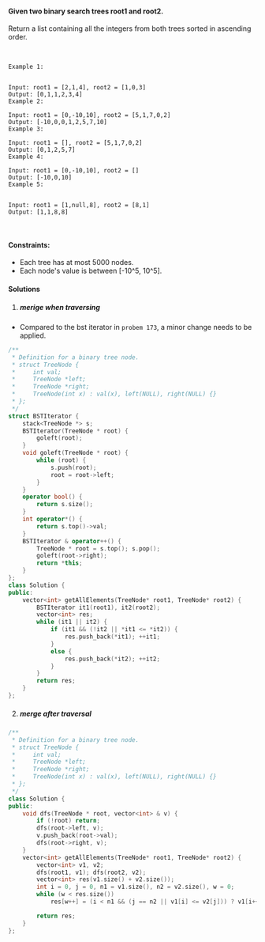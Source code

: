 #### Given two binary search trees root1 and root2.

Return a list containing all the integers from both trees sorted in ascending order.

 

```
Example 1:


Input: root1 = [2,1,4], root2 = [1,0,3]
Output: [0,1,1,2,3,4]
Example 2:

Input: root1 = [0,-10,10], root2 = [5,1,7,0,2]
Output: [-10,0,0,1,2,5,7,10]
Example 3:

Input: root1 = [], root2 = [5,1,7,0,2]
Output: [0,1,2,5,7]
Example 4:

Input: root1 = [0,-10,10], root2 = []
Output: [-10,0,10]
Example 5:


Input: root1 = [1,null,8], root2 = [8,1]
Output: [1,1,8,8]
```
 

#### Constraints:

- Each tree has at most 5000 nodes.
- Each node's value is between [-10^5, 10^5].

#### Solutions

1. ##### merige when traversing

- Compared to the bst iterator in `probem 173`, a minor change needs to be applied.

```cpp
/**
 * Definition for a binary tree node.
 * struct TreeNode {
 *     int val;
 *     TreeNode *left;
 *     TreeNode *right;
 *     TreeNode(int x) : val(x), left(NULL), right(NULL) {}
 * };
 */
struct BSTIterator {
    stack<TreeNode *> s;
    BSTIterator(TreeNode * root) {
        goleft(root);
    }
    void goleft(TreeNode * root) {
        while (root) {
            s.push(root);
            root = root->left;
        }
    }
    operator bool() {
        return s.size();
    }
    int operator*() {
        return s.top()->val;
    }
    BSTIterator & operator++() {
        TreeNode * root = s.top(); s.pop();
        goleft(root->right);
        return *this;
    }
};
class Solution {
public:
    vector<int> getAllElements(TreeNode* root1, TreeNode* root2) {
        BSTIterator it1(root1), it2(root2);
        vector<int> res;
        while (it1 || it2) {
            if (it1 && (!it2 || *it1 <= *it2)) {
                res.push_back(*it1); ++it1;
            }
            else {
                res.push_back(*it2); ++it2;
            }
        }
        return res;
    }
};
```


2. ##### merge after traversal

```cpp
/**
 * Definition for a binary tree node.
 * struct TreeNode {
 *     int val;
 *     TreeNode *left;
 *     TreeNode *right;
 *     TreeNode(int x) : val(x), left(NULL), right(NULL) {}
 * };
 */
class Solution {
public:
    void dfs(TreeNode * root, vector<int> & v) {
        if (!root) return;
        dfs(root->left, v);
        v.push_back(root->val);
        dfs(root->right, v);
    }
    vector<int> getAllElements(TreeNode* root1, TreeNode* root2) {
        vector<int> v1, v2;
        dfs(root1, v1); dfs(root2, v2);
        vector<int> res(v1.size() + v2.size());
        int i = 0, j = 0, n1 = v1.size(), n2 = v2.size(), w = 0;
        while (w < res.size())
            res[w++] = (i < n1 && (j == n2 || v1[i] <= v2[j])) ? v1[i++] : v2[j++];

        return res;
    }
};
```